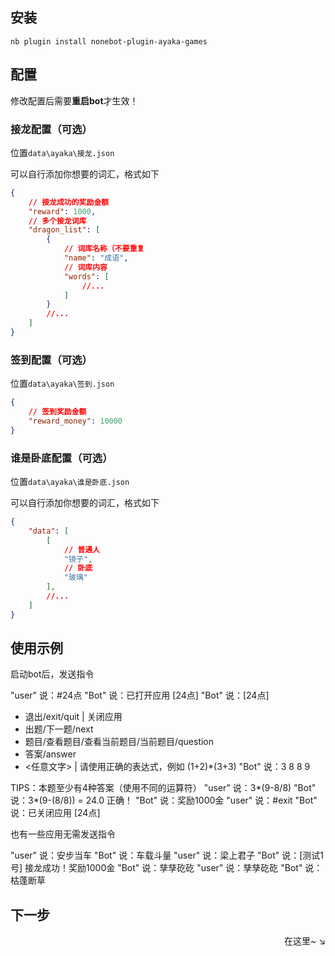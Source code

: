 ## 安装

`nb plugin install nonebot-plugin-ayaka-games`

## 配置

修改配置后需要**重启bot**才生效！

### 接龙配置（可选）

位置`data\ayaka\接龙.json`

可以自行添加你想要的词汇，格式如下

```json
{   
    // 接龙成功的奖励金额
    "reward": 1000,
    // 多个接龙词库
    "dragon_list": [
        {   
            // 词库名称（不要重复
            "name": "成语",
            // 词库内容
            "words": [
                //...
            ]
        }
        //...
    ]
}
```

### 签到配置（可选）

位置`data\ayaka\签到.json`

```json
{
    // 签到奖励金额
    "reward_money": 10000
}
```

### 谁是卧底配置（可选）

位置`data\ayaka\谁是卧底.json`

可以自行添加你想要的词汇，格式如下

```json
{   
    "data": [
        [
            // 普通人
            "镜子",
            // 卧底
            "玻璃"
        ],
        //...
    ]
}
```

## 使用示例

启动bot后，发送指令

<div class="demo">

"user" 说：#24点
"Bot" 说：已打开应用 [24点]
"Bot" 说：[24点]
- 退出/exit/quit | 关闭应用
- 出题/下一题/next 
- 题目/查看题目/查看当前题目/当前题目/question 
- 答案/answer 
- &lt;任意文字> | 请使用正确的表达式，例如 (1+2)*(3+3)
"Bot" 说：3 8 8 9

TIPS：本题至少有4种答案（使用不同的运算符）
"user" 说：3*(9-8/8)
"Bot" 说：3*(9-(8/8)) = 24.0
正确！
"Bot" 说：奖励1000金
"user" 说：#exit
"Bot" 说：已关闭应用 [24点]

</div>

也有一些应用无需发送指令

<div class="demo">

"user" 说：安步当车
"Bot" 说：车载斗量
"user" 说：梁上君子
"Bot" 说：[测试1号] 接龙成功！奖励1000金
"Bot" 说：孳孳矻矻
"user" 说：孳孳矻矻
"Bot" 说：枯蓬断草

</div>

## 下一步

<div align="right">
    在这里~ ↘
</div>

